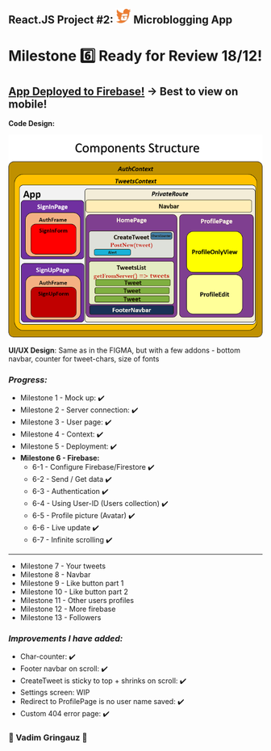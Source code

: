 ## React.JS Project #2: <img src='./assets/logo.png' width=30px /> Microblogging App
# Milestone :six: Ready for Review 18/12!

## [App Deployed to Firebase!](https://itc-microblogging-85128.web.app) -> Best to view on mobile!

**Code Design:** 

![components](components.png)


**UI/UX Design**: Same as in the FIGMA, but with a few addons - bottom navbar, counter for tweet-chars, size of fonts

### *Progress:*
- Milestone 1 - Mock up: :heavy_check_mark:
- Milestone 2 - Server connection: :heavy_check_mark:
- Milestone 3 - User page: :heavy_check_mark:
- Milestone 4 - Context: :heavy_check_mark:
- Milestone 5 - Deployment: :heavy_check_mark:
- **Milestone 6 - Firebase:**
   - 6-1 - Configure Firebase/Firestore :heavy_check_mark:
   - 6-2 - Send / Get data :heavy_check_mark:
   - 6-3 - Authentication :heavy_check_mark:
   - 6-4 - Using User-ID (Users collection) :heavy_check_mark:
   - 6-5 - Profile picture (Avatar) :heavy_check_mark:
   - 6-6 - Live update :heavy_check_mark:
   - 6-7 - Infinite scrolling :heavy_check_mark:
----------------------------------------------------------------------------
- Milestone 7 - Your tweets
- Milestone 8 - Navbar
- Milestone 9 - Like button part 1
- Milestone 10 - Like button part 2
- Milestone 11 - Other users profiles
- Milestone 12 - More firebase
- Milestone 13 - Followers

### *Improvements I have added:*
- Char-counter: :heavy_check_mark:
- Footer navbar on scroll: :heavy_check_mark:
- CreateTweet is sticky to top + shrinks on scroll: :heavy_check_mark:
- Settings screen: WIP
- Redirect to ProfilePage is no user name saved: :heavy_check_mark:
- Custom 404 error page: :heavy_check_mark:

### :basketball: Vadim Gringauz :basketball:

